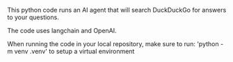 This python code runs an AI agent that will search DuckDuckGo for answers to your questions.

The code uses langchain and OpenAI. 

When running the code in your local repository, make sure to run: 'python -m venv .venv' to setup a virtual environment
